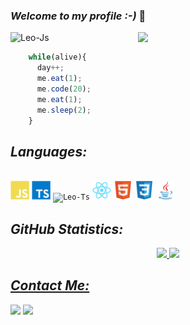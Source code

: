 ### *Welcome to my profile :-)* :wave:
<img alt="Leo-Js" height="30" src="https://www.google.com/search?q=hand+waving+gif&rlz=1C1GCEA_enBR964BR964&sxsrf=ALiCzsbryTEkNa3XmG73W1BJfdKLGslRZw:1651451219831&tbm=isch&source=iu&ictx=1&vet=1&fir=W2bQm2ro4MAA1M%252CBRZsA4nm2rM7QM%252C_%253BAt96MBNGXgk0oM%252CVp3R_JVjt6CkoM%252C_%253B6tjqHnbkCoB9oM%252CnYqauadbHqe_zM%252C_%253BYdZqjhONxqHfdM%252CcPt2Mn-iEcxppM%252C_%253BZdD0wnXF8coUHM%252C40I4h0bhrwkzLM%252C_%253Bk8CsvsQrWSujfM%252CFi53gJBwbMGcHM%252C_%253BIaMzVZLr28Ja3M%252C0XnD9YZ43zdKwM%252C_%253Bh-Aln93YrjXQkM%252CFi53gJBwbMGcHM%252C_%253BSDydZLkhIC5NVM%252CbjAOO9AxEBShLM%252C_%253BeSVWOosjzQZoOM%252CBJ86EvMWm71XJM%252C_%253BY1R316WXoIQQkM%252C9CdempwmcYVGHM%252C_%253BqpigZb1tuJ8ODM%252CA9ktgjNGi_OX7M%252C_%253BnX7U6JjS8BIgVM%252CXo6E7WipnZ4uVM%252C_%253BmDBOBF13KoegxM%252CKYPHsPrSi1yevM%252C_%253BPuP5cd12SPlTHM%252CBZx_SPH2eTfzFM%252C_&usg=AI4_-kTcBmpYHG6F39dI4IC2HwqMLbRBhw&sa=X&ved=2ahUKEwjNo8max7_3AhWMjJUCHezkAt8Q9QF6BAgLEAE&biw=1920&bih=937&dpr=1#imgrc=IaMzVZLr28Ja3M">

<img align="right" width="300" src="https://i2.wp.com/allhtaccess.info/wp-content/uploads/2018/03/programming.gif?fit=1281%2C716&ssl=1" />

```js
    while(alive){
      day++;
      me.eat(1);
      me.code(20);
      me.eat(1);
      me.sleep(2);
    }
```

## *Languages:*
<div style="display: inline_block"><br>
<code><img alt="Leo-Js" height="30" src="https://raw.githubusercontent.com/devicons/devicon/master/icons/javascript/javascript-plain.svg"></code>
<code><img alt="Leo-Ts" height="30" src="https://raw.githubusercontent.com/devicons/devicon/master/icons/typescript/typescript-plain.svg"></code>
<code><img alt="Leo-Ts" height="30" src="https://cdn.jsdelivr.net/gh/devicons/devicon/icons/angularjs/angularjs-original.svg" /></code>
<code><img alt="Leo-Ts" height="30" src="https://raw.githubusercontent.com/devicons/devicon/master/icons/react/react-original.svg"></code>
<code><img alt="Leo-HTML" height="30" src="https://raw.githubusercontent.com/devicons/devicon/master/icons/html5/html5-original.svg"></code>
<code><img alt="Leo-CSS" height="30" src="https://raw.githubusercontent.com/devicons/devicon/master/icons/css3/css3-original.svg"></code>
<code><img alt="Leo-JAVA" height="30" src="https://raw.githubusercontent.com/devicons/devicon/master/icons/java/java-original.svg"></code>
</div>
    
## *GitHub Statistics:*
<div align="center">
  <a href="https://github.com/leonardorafaelli">
  <img height="180em" src="https://github-readme-stats.vercel.app/api?username=leonardorafaelli&show_icons=true&theme=gotham&include_all_commits=true&count_private=true"/>
  <img height="180em" src="https://github-readme-stats.vercel.app/api/top-langs/?username=leonardorafaelli&layout=compact&langs_count=7&theme=gotham"/>
</div>    
    

## *Contact Me:*
<div> 
  <a href = "mailto:leonardorafaelli@gmail.com"><img src="https://img.shields.io/badge/-Gmail-%23333?style=for-the-badge&logo=gmail&logoColor=white" target="_blank"></a>
  <a href="https://www.linkedin.com/in/leonardo-rafaelli-5338b8211" target="_blank"><img src="https://img.shields.io/badge/-LinkedIn-%230077B5?style=for-the-badge&logo=linkedin&logoColor=white" target="_blank"></a> 

 
</div>
